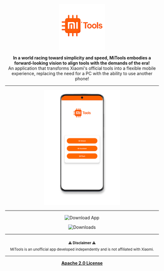 <p align="center">
  <img src="MiTools/src/main/res/drawable/app_logo.png" alt="MiTools Logo" width="150"/>
</p>

<p align="center">
  <strong>In a world racing toward simplicity and speed, MiTools embodies a forward-looking vision to align tools with the demands of the era!</strong><br>
  An application that transforms Xiaomi's official tools into a flexible mobile experience, replacing the need for a PC with the ability to use another phone!
</p>

---

<p align="center">
  <img src="screen.png" alt="MiTools Screenshot" width="250"/>
</p>

---

<p align="center">
  <a href="https://github.com/offici5l/MiTools/releases" style="text-decoration:none;">
    <img src="https://img.shields.io/badge/Download%20App-FF6700?style=flat&logo=android&logoColor=white" alt="Download App" width="180"/>
  </a>
</p>

<div align="center">
  <img src="https://img.shields.io/github/downloads/offici5l/MiTools/total?label=Tools&logo=xiaomi&color=FF6700" alt="Downloads">
</div>

---


<p align="center">
  <strong><sub>⚠️ Disclaimer ⚠️</sub></strong><br>
  <sub>MiTools is an unofficial app developed independently and is not affiliated with Xiaomi.</sub>
</p>


---

<p align="center">
  <b><a href="LICENSE">Apache 2.0 License</a></b>
</p>